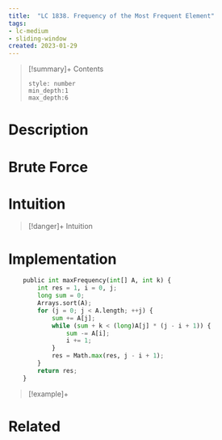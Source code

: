 ```yaml
---
title:  "LC 1838. Frequency of the Most Frequent Element"
tags:
- lc-medium
- sliding-window
created: 2023-01-29
---
```


>[!summary]+ Contents
>```toc
>style: number
>min_depth:1
>max_depth:6
>```

# Description

# Brute Force
# Intuition

>[!danger]+ Intuition

# Implementation
```python
    public int maxFrequency(int[] A, int k) {
        int res = 1, i = 0, j;
        long sum = 0;
        Arrays.sort(A);
        for (j = 0; j < A.length; ++j) {
            sum += A[j];
            while (sum + k < (long)A[j] * (j - i + 1)) {
                sum -= A[i];
                i += 1;
            }
            res = Math.max(res, j - i + 1);
        }
        return res;
    }
```

>[!example]+ 


# Related
